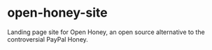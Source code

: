 # open-honey-site
Landing page site for Open Honey, an open source alternative to the controversial PayPal Honey.
